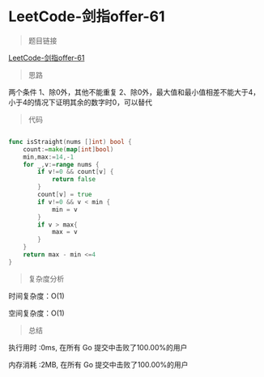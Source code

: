 # LeetCode-剑指offer-61

>题目链接

[LeetCode-剑指offer-61](https://leetcode-cn.com/problems/bu-ke-pai-zhong-de-shun-zi-lcof/)

> 思路

两个条件 1、除0外，其他不能重复 2、除0外，最大值和最小值相差不能大于4，小于4的情况下证明其余的数字时0，可以替代

>代码

```go

func isStraight(nums []int) bool {
    count:=make(map[int]bool)
    min,max:=14,-1
    for _,v:=range nums {
        if v!=0 && count[v] {
            return false
        }
        count[v] = true
        if v!=0 && v < min {
            min = v
        }
        if v > max{
            max = v
        }
    }
    return max - min <=4
}

```

>复杂度分析

时间复杂度：O(1)

空间复杂度：O(1)

>总结

执行用时 :0ms, 在所有 Go 提交中击败了100.00%的用户

内存消耗 :2MB, 在所有 Go 提交中击败了100.00%的用户
